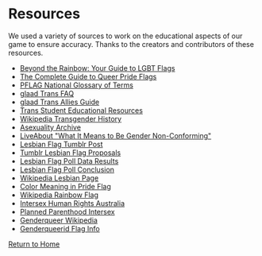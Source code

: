 # Resources
We used a variety of sources to work on the educational aspects of our game to ensure accuracy.
Thanks to the creators and contributors of these resources.
* [Beyond the Rainbow: Your Guide to LGBT Flags](http://www.newnownext.com/guide-lgbt-flags/07/2017/)
* [The Complete Guide to Queer Pride Flags](https://www.pride.com/pride/2018/6/13/complete-guide-queer-pride-flags-0#media-gallery-media-11)
* [PFLAG National Glossary of Terms](https://pflag.org/glossary)
* [glaad Trans FAQ](https://www.glaad.org/transgender/transfaq)
* [glaad Trans Allies Guide](https://www.glaad.org/transgender/allies)
* [Trans Student Educational Resources](http://transstudent.org/)
* [Wikipedia Transgender History](https://en.wikipedia.org/wiki/Transgender_history)
* [Asexuality Archive](http://www.asexualityarchive.com/the-asexuality-flag/)
* [LiveAbout "What It Means to Be Gender Non-Conforming"](https://www.liveabout.com/what-does-it-mean-to-be-gender-non-conforming-1415327)
* [Lesbian Flag Tumblr Post](https://sadlesbeandisaster.tumblr.com/post/174589716001/sadlesbeandisaster-sadlesbeandisaster-meanings)
* [Tumblr Lesbian Flag Proposals](https://allukazaoldyeck.tumblr.com/post/174615049778/allukazaoldyeck-as-someone-who-made-one-of-the)
* [Lesbian Flag Poll Data Results](https://allukazaoldyeck.tumblr.com/post/174635579783/lesbian-flag-poll-data-results)
* [Lesbian Flag Poll Conclusion](https://allukazaoldyeck.tumblr.com/post/174619653418/i-realize-the-irony-in-making-another-lesbian-flag)
* [Wikipedia Lesbian Page](https://en.wikipedia.org/wiki/Lesbian)
* [Color Meaning in Pride Flag](https://www.bustle.com/articles/167177-what-do-the-colors-in-the-gay-pride-flag-stand-for-its-a-beautiful-and-inspiring)
* [Wikipedia Rainbow Flag](https://en.wikipedia.org/wiki/Rainbow_flag_(LGBT_movement))
* [Intersex Human Rights Australia](https://ihra.org.au/)
* [Planned Parenthood Intersex](https://www.plannedparenthood.org/learn/sexual-orientation-gender/gender-gender-identity/whats-intersex)
* [Genderqueer Wikipedia](https://en.wikipedia.org/wiki/Genderqueer)
* [Genderqueerid Flag Info](https://genderqueerid.com/about-flag)

[Return to Home](https://sd19spring.github.io/FlagQuest/)
